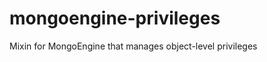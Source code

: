 mongoengine-privileges
======================

Mixin for MongoEngine that manages object-level privileges
